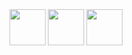 <div>
    <img height="64px" src="https://img.shields.io/badge/なでて♥-F6B37D?style=flat-square"/>
    <img height="64px" src="https://img.shields.io/badge/寂しい-C301F5?style=flat-square"/>
    <img height="64px" src="https://img.shields.io/badge/赤ちゃんです-00BBA1?style=flat-square"/>
</div>
